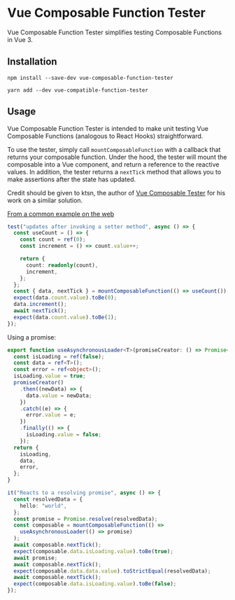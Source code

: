 # Vue Composable Function Tester

Vue Composable Function Tester simplifies testing Composable Functions in Vue 3.

## Installation

`npm install --save-dev vue-composable-function-tester`

`yarn add --dev vue-compatible-function-tester`

## Usage

Vue Composable Function Tester is intended to make unit testing Vue Composable Functions
(analogous to React Hooks) straightforward.

To use the tester, simply call `mountComposableFunction` with a callback that returns your composable function.
Under the hood, the tester will mount the composable into a Vue component, and return a reference
to the reactive values. In addition, the tester returns a `nextTick` method that allows you to make assertions after the state has updated.

Credit should be given to ktsn, the author of [Vue Composable Tester](https://github.com/ktsn/vue-composable-tester) for his work on a similar solution.

[From a common example on the web](https://vueschool.io/articles/vuejs-tutorials/what-is-a-vue-js-composable/)
```typescript
test("updates after invoking a setter method", async () => {
  const useCount = () => {
    const count = ref(0);
    const increment = () => count.value++;

    return {
      count: readonly(count),
      increment,
    };
  };
  const { data, nextTick } = mountComposableFunction(() => useCount());
  expect(data.count.value).toBe(0);
  data.increment();
  await nextTick();
  expect(data.count.value).toBe(1);
});
```

Using a promise:
```typescript
export function useAsynchronousLoader<T>(promiseCreator: () => Promise<T>) {
  const isLoading = ref(false);
  const data = ref<T>();
  const error = ref<object>();
  isLoading.value = true;
  promiseCreator()
    .then((newData) => {
      data.value = newData;
    })
    .catch((e) => {
      error.value = e;
    })
    .finally(() => {
      isLoading.value = false;
    });
  return {
    isLoading,
    data,
    error,
  };
}

it("Reacts to a resolving promise", async () => {
  const resolvedData = {
    hello: "world",
  };
  const promise = Promise.resolve(resolvedData);
  const composable = mountComposableFunction(() =>
    useAsynchronousLoader(() => promise)
  );
  await composable.nextTick();
  expect(composable.data.isLoading.value).toBe(true);
  await promise;
  await composable.nextTick();
  expect(composable.data.data.value).toStrictEqual(resolvedData);
  await composable.nextTick();
  expect(composable.data.isLoading.value).toBe(false);
});
```
